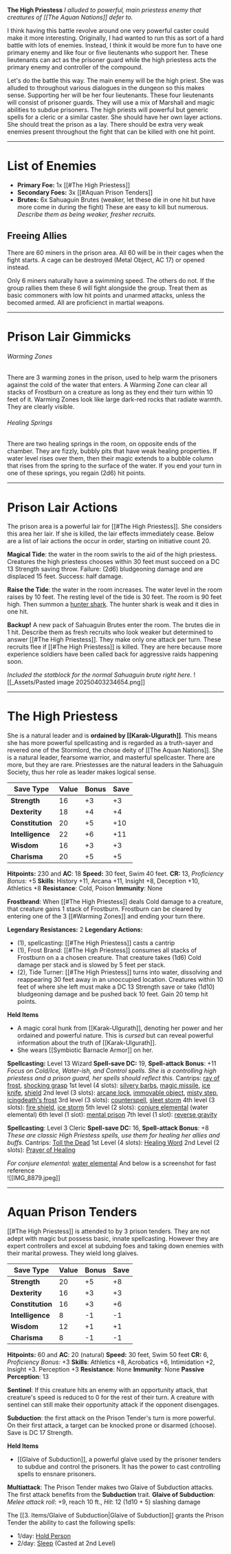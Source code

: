 **The High Priestess**
*I alluded to powerful, main priestess enemy that creatures of [[The Aquan Nations]] defer to.*

I think having this battle revolve around one very powerful caster could make it more interesting. Originally, I had wanted to run this as sort of a hard battle with lots of enemies. Instead, I think it would be more fun to have one primary enemy and like four or five lieutenants who support her. These lieutenants can act as the prisoner guard while the high priestess acts the primary enemy and controller of the compound.

Let's do the battle this way. The main enemy will be the high priest. She was alluded to throughout various dialogues in the dungeon so this makes sense. Supporting her will be her four lieutenants. These four lieutenants will consist of prisoner guards. They will use a mix of Marshall and magic abilities to subdue prisoners. The high priests will powerful but generic spells for a cleric or a similar caster. She should have her own layer actions. She should treat the prison as a lay. There should be extra very weak enemies present throughout the fight that can be killed with one hit point.

_ _ _ _ 
# List of Enemies
- **Primary Foe:** 1x [[#The High Priestess]]
- **Secondary Foes:** 3x [[#Aquan Prison Tenders]]
- **Brutes:** 6x Sahuaguin Brutes (weaker, let these die in one hit but have more come in during the fight) These are easy to kill but numerous. *Describe them as being weaker, fresher recruits.*

## Freeing Allies
There are 60 miners in the prison area. All 60 will be in their cages when the fight starts. A cage can be destroyed (Metal Object, AC 17) or opened instead. 

Only 6 miners naturally have a swimming speed. The others do not. If the group rallies them these 6 will fight alongside the group. Treat them as basic commoners with low hit points and unarmed attacks, unless the becomed armed. All are proficienct in martial weapons. 

_ _ _ _
# Prison Lair Gimmicks
###### Warming Zones
There are 3 warming zones in the prison, used to help warm the prisoners against the cold of the water that enters. A Warming Zone can clear all stacks of Frostburn on a creature as long as they end their turn within 10 feet of it. Warming Zones look like large dark-red rocks that radiate warmth. They are clearly visible. 
###### Healing Springs
There are two healing springs in the room, on opposite ends of the chamber. They are fizzly, bubbly pits that have weak healing properties. If water level rises over them, then their magic extends to a bubble column that rises from the spring to the surface of the water. If you end your turn in one of these springs, you regain (2d6) hit points. 
 _ _ _ _
# Prison Lair Actions
The prison area is a powerful lair for [[#The High Priestess]]. She considers this area her lair. If she is killed, the lair effects immediately cease. Below are a list of lair actions the occur in order, starting on initiative count 20. 

**Magical Tide**: the water in the room swirls to the aid of the high priestess. Creatures the high priestess chooses within 30 feet must succeed on a DC 13 Strength saving throw. Failure: (2d6) bludgeoning damage and are displaced 15 feet. Success: half damage. 

**Raise the Tide**: the water in the room increases. The water level in the room raises by 10 feet. The resting level of the tide is 30 feet. The room is 90 feet high. Then summon a [hunter shark](https://roll20.net/compendium/dnd5e/Hunter%20Shark#content). The hunter shark is weak and it dies in one hit. 

**Backup!** A new pack of Sahuaguin Brutes enter the room. The brutes die in 1 hit. Describe them as fresh recruits who look weaker but determined to answer [[#The High Priestess]]. They make only one attack per turn. These recruits flee if [[#The High Priestess]] is killed. They are here because more experience soldiers have been called back for aggressive raids happening soon. 

*Included the statblock for the normal Sahuaguin brute right here.*
![[_Assets/Pasted image 20250403234654.png]]

_ _ _ _
# The High Priestess
She is a natural leader and is **ordained by [[Karak-Ulgurath]]**. This means she has more powerful spellcasting and is regarded as a truth-sayer and revered one of the Stormlord, the chose deity of [[The Aquan Nations]]. She is a natural leader, fearsome warrior, and masterful spellcaster. There are more, but they are rare. Priestesses are the natural leaders in the Sahuaguin Society, thus her role as leader makes logical sense. 

| Save Type        | **Value** | **Bonus** | **Save** |
| ---------------- | --------- | --------- | -------- |
| **Strength**     | 16        | +3        | +3       |
| **Dexterity**    | 18        | +4        | +4       |
| **Constitution** | 20        | +5        | +10      |
| **Intelligence** | 22        | +6        | +11      |
| **Wisdom**       | 16        | +3        | +3       |
| **Charisma**     | 20        | +5        | +5       |

**Hitpoints:** 230 and **AC**: 18
**Speed:** 30 feet, Swim 40 feet.
**CR:** 13, *Proficiency Bonus:* +5
**Skills**: History +11, Arcana +11, Insight +8, Deception +10, Athletics +8
**Resistance**: Cold, Poison
**Immunity**: None

**Frostbrand**: When [[#The High Priestess]] deals Cold damage to a creature, that creature gains 1 stack of Frostburn. Frostburn can be cleared by entering one of the 3 [[#Warming Zones]] and ending your turn there. 

**Legendary Resistances:** 2
**Legendary Actions:**
- (1), spellcasting: [[#The High Priestess]] casts a cantrip
- (1), Frost Brand: [[#The High Priestess]] consumes all stacks of Frostburn on a a chosen creature. That creature takes (1d6) Cold damage per stack and is slowed by 5 feet per stack. 
- (2), Tide Turner: [[#The High Priestess]] turns into water, dissolving and reappearing 30 feet away in an unoccupied location. Creatures within 10 feet of where she left must make a DC 13 Strength save or take (1d10) bludgeoning damage and be pushed back 10 feet. Gain 20 temp hit points.

**Held Items**
- A magic coral hunk from [[Karak-Ulgurath]], denoting her power and her ordained and powerful nature. This is *cursed* but can reveal powerful information about the truth of [[Karak-Ulgurath]]. 
- She wears [[Symbiotic Barnacle Armor]] on her. 

**Spellcasting:** Level 13 Wizard
**Spell-save DC:** 19, **Spell-attack Bonus**: +11
*Focus on Cold/Ice, Water-ish, and Control spells. She is a controlling high priestess and a prison guard, her spells should reflect this.* 
Cantrips: [ray of frost](https://dnd5e.wikidot.com/spell:ray-of-frost), [shocking grasp](https://dnd5e.wikidot.com/spell:shocking-grasp) 
1st level (4 slots): [silvery barbs](https://dnd5e.wikidot.com/spell:silvery-barbs), [magic missile](https://dnd5e.wikidot.com/spell:magic-missile), [ice knife](https://dnd5e.wikidot.com/spell:ice-knife), [shield](https://dnd5e.wikidot.com/spell:shield)
2nd level (3 slots): [arcane lock](https://dnd5e.wikidot.com/spell:arcane-lock), [immovable object](https://dnd5e.wikidot.com/spell:immovable-object), [misty step](https://dnd5e.wikidot.com/spell:misty-step), [icingdeath's frost](https://dnd5e.wikidot.com/spell:icingdeath-s-frost)
3rd level (3 slots): [counterspell](https://dnd5e.wikidot.com/spell:counterspell), [sleet storm](https://dnd5e.wikidot.com/spell:sleet-storm)
4th level (3 slots): [fire shield](https://dnd5e.wikidot.com/spell:fire-shield), [ice storm](https://dnd5e.wikidot.com/spell:ice-storm)
5th level (2 slots): [conjure elemental](https://dnd5e.wikidot.com/spell:conjure-elemental) (water elemental)
6th level (1 slot): [mental prison](https://dnd5e.wikidot.com/spell:mental-prison)
7th level (1 slot): [reverse gravity](https://dnd5e.wikidot.com/spell:reverse-gravity)

**Spellcasting**: Level 3 Cleric
**Spell-save DC:** 16, **Spell-attack Bonus**: +8
*These are classic High Priestess spells, use them for healing her allies and buffs.*
Cantrips: [Toll the Dead](https://dnd5e.wikidot.com/spell:toll-the-dead) 
1st Level (4 slots): [Healing Word](https://dnd5e.wikidot.com/spell:healing-word)
2nd Level (2 slots): [Prayer of Healing](https://dnd5e.wikidot.com/spell:prayer-of-healing)

*For conjure elemental*: [water elemental](https://roll20.net/compendium/dnd5e/Water%20Elemental#content) 
And below is a screenshot for fast reference  
![[IMG_8879.jpeg]]

_ _ _ _
# Aquan Prison Tenders
[[#The High Priestess]] is attended to by 3 prison tenders. They are not adept with magic but possess basic, innate spellcasting. However they are expert controllers and excel at subduing foes and taking down enemies with their marital prowess. They wield long glaives.

| **Save Type**    | **Value** | **Bonus** | **Save** |
| ---------------- | --------- | --------- | -------- |
| **Strength**     | 20        | +5        | +8       |
| **Dexterity**    | 16        | +3        | +3       |
| **Constitution** | 16        | +3        | +6       |
| **Intelligence** | 8         | -1        | -1       |
| **Wisdom**       | 12        | +1        | +1       |
| **Charisma**     | 8         | -1        | -1       |

**Hitpoints:** 60 and **AC**: 20 (natural)
**Speed:** 30 feet, Swim 50 feet
**CR:** 6, *Proficiency Bonus:* +3
**Skills**: Athletics +8, Acrobatics +6, Intimidation +2, Insight +3. Perception +3
**Resistance**: None
**Immunity**: None
**Passive Perception**: 13

**Sentinel**: If this creature hits an enemy with an opportunity attack, that creature's speed is reduced to 0 for the rest of their turn. A creature with sentinel can still make their opportunity attack if the opponent disengages. 

**Subduction**: the first attack on the Prison Tender's turn is more powerful. On their first attack, a target can be knocked prone or disarmed (choose). Save is DC 17 Strength. 

**Held Items**
- [[Glaive of Subduction]], a powerful glaive used by the prisoner tenders to subdue and control the prisoners. It has the power to cast controlling spells to ensnare prisoners. 

**Multiattack**: The Prison Tender makes two Glaive of Subduction attacks. The first attack benefits from the **Subduction** trait. 
**Glaive of Subduction**: *Melee attack roll*: +9, reach 10 ft., *Hit*: 12 (1d10 + 5) slashing damage

The [[3. Items/Glaive of Subduction|Glaive of Subduction]] grants the Prison Tender the ability to cast the following spells:
 - 1/day: [Hold Person](https://dnd5e.wikidot.com/spell:hold-person)
- 2/day: [Sleep](https://dnd5e.wikidot.com/spell:sleep) (Casted at 2nd Level)